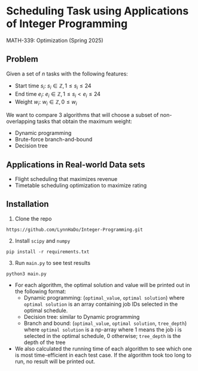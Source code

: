 # Scheduling Task using Applications of Integer Programming

MATH-339: Optimization (Spring 2025)

## Problem

Given a set of $n$ tasks with the following features:

* Start time $s_i$: $s_i \in \mathbb{Z}, 1 \leq s_i \leq 24$
* End time $e_i$: $e_i \in \mathbb{Z}, 1 \leq s_i < e_i \leq 24$
* Weight $w_i$: $w_i \in \mathbb{Z}, 0 \leq w_i$

We want to compare 3 algorithms that will choose a subset of non-overlapping tasks that obtain the maximum weight:

* Dynamic programming
* Brute-force branch-and-bound
* Decision tree

## Applications in Real-world Data sets

* Flight scheduling that maximizes revenue
* Timetable scheduling optimization to maximize rating 

## Installation

1. Clone the repo

```
https://github.com/LynnHaDo/Integer-Programming.git
```

2. Install `scipy` and `numpy`

```
pip install -r requirements.txt
```

3. Run `main.py` to see test results

```
python3 main.py
```

* For each algorithm, the optimal solution and value will be printed out in the following format:
    * Dynamic programming: (`optimal_value`, `optimal solution`) where `optimal solution` is an array containing job IDs selected in the optimal schedule. 
    * Decision tree: similar to Dynamic programming
    * Branch and bound: (`optimal_value`, `optimal solution`, `tree_depth`) where `optimal solution` is a np-array where 1 means the job i is selected in the optimal schedule, 0 otherwise; `tree_depth` is the depth of the tree
* We also calculated the running time of each algorithm to see which one is most time-efficient in each test case. If the algorithm took too long to run, no result will be printed out. 


